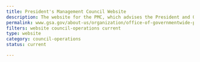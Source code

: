 ```yaml
---
title: President's Management Council Website
description: The website for the PMC, which advises the President and OMB on government reform initiatives, provides performance and management leadership throughout the Executive Branch, and oversees implementation of government-wide management policies and programs.
permalink: www.gsa.gov/about-us/organization/office-of-governmentwide-policy/office-of-shared-solutions-and-performance-improvement/presidents-management-council-pmc
filters: website council-operations current
type: website
category: council-operations
status: current

---
```

